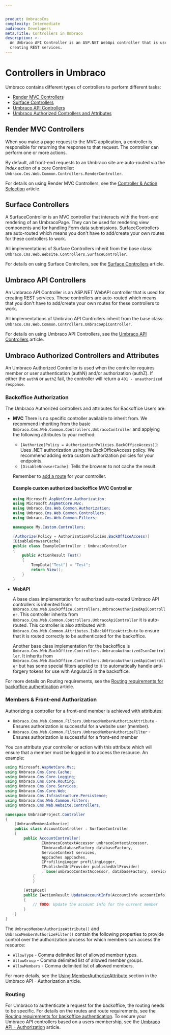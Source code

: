 ```yaml
---


product: UmbracoCms
complexity: Intermediate
audience: Developers
meta.Title: Controllers in Umbraco
description: >-
  An Umbraco API Controller is an ASP.NET WebApi controller that is used for
  creating REST services.
---
```


# Controllers in Umbraco

Umbraco contains different types of controllers to perform different tasks:

* [Render MVC Controllers](controllers.md#render-mvc-controllers)
* [Surface Controllers](controllers.md#surface-controllers)
* [Umbraco API Controllers](controllers.md#umbraco-api-controllers)
* [Umbraco Authorized Controllers and Attributes](controllers.md#umbraco-authorized-controllers-and-attributes)

## Render MVC Controllers

When you make a page request to the MVC application, a controller is responsible for returning the response to that request. The controller can perform one or more actions.

By default, all front-end requests to an Umbraco site are auto-routed via the _Index_ action of a core Controller: `Umbraco.Cms.Web.Common.Controllers.RenderController`.

For details on using Render MVC Controllers, see the [Controller & Action Selection](default-routing/controller-selection.md) article.

## Surface Controllers

A SurfaceController is an MVC controller that interacts with the front-end rendering of an UmbracoPage. They can be used for rendering view components and for handling Form data submissions. SurfaceControllers are auto-routed which means you don't have to add/create your own routes for these controllers to work.

All implementations of Surface Controllers inherit from the base class: `Umbraco.Cms.Web.Website.Controllers.SurfaceController`.

For details on using Surface Controllers, see the [Surface Controllers](../reference/routing/surface-controllers/) article.

## Umbraco API Controllers

An Umbraco API Controller is an ASP.NET WebAPI controller that is used for creating REST services. These controllers are auto-routed which means that you don't have to add/create your own routes for these controllers to work.

All implementations of Umbraco API Controllers inherit from the base class: `Umbraco.Cms.Web.Common.Controllers.UmbracoApiController`.

For details on using Umbraco API Controllers, see the [Umbraco API Controllers](../reference/routing/umbraco-api-controllers/) article.

## Umbraco Authorized Controllers and Attributes

An Umbraco Authorized Controller is used when the controller requires member or user authentication (authN) and/or authorization (authZ). If either the `authN` or `authZ` fail, the controller will return a `401 - unauthorized response`.

### Backoffice Authorization

The Umbraco Authorized controllers and attributes for Backoffice Users are:

*   **MVC**
    There is no specific controller available to inherit from. We recommend inheriting from the basic `Umbraco.Cms.Web.Common.Controllers.UmbracoController` and applying the following attributes to your method:
    - `[Authorize(Policy = AuthorizationPolicies.BackOfficeAccess)]`: Uses .NET authorization using the BackOfficeAccess policy. We recommend adding extra custom authorization policies for your endpoints.
    - `[DisableBrowserCache]`: Tells the browser to not cache the result.

    Remember to [add a route](../reference/routing/authorized/defining-a-route) for your controller.

    #### Example custom authorized backoffice MVC Controller
    ```csharp
    using Microsoft.AspNetCore.Authorization;
    using Microsoft.AspNetCore.Mvc;
    using Umbraco.Cms.Web.Common.Authorization;
    using Umbraco.Cms.Web.Common.Controllers;
    using Umbraco.Cms.Web.Common.Filters;

    namespace My.Custom.Controllers;

    [Authorize(Policy = AuthorizationPolicies.BackOfficeAccess)]
    [DisableBrowserCache]
    public class ExampleController : UmbracoController
    {
        public ActionResult Test()
        {
            TempData["Test"] = "Test";
            return View();
        }
    }
    ```
    
*   **WebAPI**

    A base class implementation for authorized auto-routed Umbraco API controllers is inherited from: `Umbraco.Cms.Web.BackOffice.Controllers.UmbracoAuthorizedApiController`. This controller inherits from `Umbraco.Cms.Web.Common.Controllers.UmbracoApiController` it is auto-routed. This controller is also attributed with `Umbraco.Cms.Web.Common.Attributes.IsBackOfficeAttribute` to ensure that it is routed correctly to be authenticated for the backoffice.

    Another base class implementation for the backoffice is `Umbraco.Cms.Web.BackOffice.Controllers.UmbracoAuthorizedJsonController`. It inherits from `Umbraco.Cms.Web.BackOffice.Controllers.UmbracoAuthorizedApiController` but has some special filters applied to it to automatically handle anti-forgery tokens for use with AngularJS in the backoffice.

For more details on Routing requirements, see the [Routing requirements for backoffice authentication](../reference/routing/authorized.md) article.

### Members & Front-end Authorization

Authorizing a controller for a front-end member is achieved with attributes:

* `Umbraco.Cms.Web.Common.Filters.UmbracoMemberAuthorizeAttribute` - Ensures authorization is successful for a website user (member).
* `Umbraco.Cms.Web.Common.Filters.UmbracoMemberAuthorizeFilter` - Ensures authorization is successful for a front-end member

You can attribute your controller or action with this attribute which will ensure that a member must be logged in to access the resource. An example:

```csharp
using Microsoft.AspNetCore.Mvc;
using Umbraco.Cms.Core.Cache;
using Umbraco.Cms.Core.Logging;
using Umbraco.Cms.Core.Routing;
using Umbraco.Cms.Core.Services;
using Umbraco.Cms.Core.Web;
using Umbraco.Cms.Infrastructure.Persistence;
using Umbraco.Cms.Web.Common.Filters;
using Umbraco.Cms.Web.Website.Controllers;

namespace UmbracoProject.Controller
{
    [UmbracoMemberAuthorize]
    public class AccountController : SurfaceController
    {
        public AccountController(
                IUmbracoContextAccessor umbracoContextAccessor,
                IUmbracoDatabaseFactory databaseFactory,
                ServiceContext services,
                AppCaches appCaches,
                IProfilingLogger profilingLogger,
                IPublishedUrlProvider publishedUrlProvider)
                : base(umbracoContextAccessor, databaseFactory, services, appCaches, profilingLogger, publishedUrlProvider)
            {
            }

        [HttpPost]
        public IActionResult UpdateAccountInfo(AccountInfo accountInfo)
        {
            // TODO: Update the account info for the current member
        }
    }
}
```

The `UmbracoMemberAuthorizeAttribute()` and `UmbracoMemberAuthorizeFilter()` contain the following properties to provide control over the authorization process for which members can access the resource:

* `AllowType` - Comma delimited list of allowed member types.
* `AllowGroup` - Comma delimited list of allowed member groups.
* `AllowMembers` - Comma delimited list of allowed members.

For more details, see the [Using MemberAuthorizeAttribute](../reference/routing/umbraco-api-controllers/authorization.md#using-memberauthorizeattribute) section in the Umbraco API - Authorization article.

### Routing

For Umbraco to authenticate a request for the backoffice, the routing needs to be specific. For details on the routes and route requirements, see the [Routing requirements for backoffice authentication](../reference/routing/authorized.md). To secure your Umbraco API controllers based on a users membership, see the [Umbraco API - Authorization](../reference/routing/umbraco-api-controllers/authorization.md) article.
